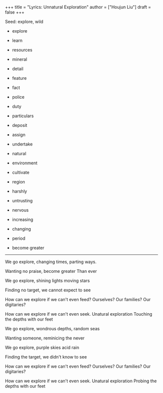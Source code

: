 +++
title = "Lyrics: Unnatural Exploration"
author = ["Houjun Liu"]
draft = false
+++

Seed: explore, wild

-   explore
-   learn
-   resources
-   mineral
-   detail
-   feature
-   fact
-   police
-   duty
-   particulars
-   deposit
-   assign
-   undertake

-   natural
-   environment
-   cultivate
-   region
-   harshly
-   untrusting
-   nervous
-   increasing
-   changing
-   period
-   become greater

---

We go explore,
changing times,
parting ways.

Wanting no praise,
become greater
Than ever

We go explore,
shining lights
moving stars

Finding no target,
we cannot expect to see

How can we explore if we can't even feed?
Ourselves? Our families? Our digitaries?

How can we explore if we can't even seek.
Unatural exploration
Touching the depths with our feet

We go explore,
wondrous depths,
random seas

Wanting someone,
reminicing
the never

We go explore,
purple skies
acid rain

Finding the target,
we didn't know to see

How can we explore if we can't even feed?
Ourselves? Our families? Our digitaries?

How can we explore if we can't even seek.
Unatural exploration
Probing the depths with our feet
